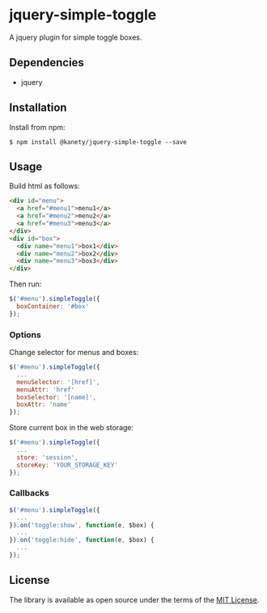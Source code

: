 # jquery-simple-toggle

A jquery plugin for simple toggle boxes.

## Dependencies

* jquery

## Installation

Install from npm:

    $ npm install @kanety/jquery-simple-toggle --save

## Usage

Build html as follows:

```html
<div id="menu">
  <a href="#menu1">menu1</a>
  <a href="#menu2">menu2</a>
  <a href="#menu3">menu3</a>
</div>
<div id="box">
  <div name="menu1">box1</div>
  <div name="menu2">box2</div>
  <div name="menu3">box3</div>
</div>
```

Then run:

```javascript
$('#menu').simpleToggle({
  boxContainer: '#box'
});
```

### Options

Change selector for menus and boxes:

```javascript
$('#menu').simpleToggle({
  ...
  menuSelector: '[href]',
  menuAttr: 'href'
  boxSelector: '[name]',
  boxAttr: 'name'
});
```

Store current box in the web storage:

```javascript
$('#menu').simpleToggle({
  ...
  store: 'session',
  storeKey: 'YOUR_STORAGE_KEY'
});
```

### Callbacks

```javascript
$('#menu').simpleToggle({
  ...
}).on('toggle:show', function(e, $box) {
  ...
}).on('toggle:hide', function(e, $box) {
  ...
});
```

## License

The library is available as open source under the terms of the [MIT License](http://opensource.org/licenses/MIT).
